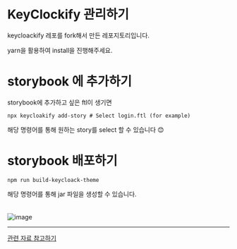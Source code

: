 

# KeyClockify 관리하기 

keycloackify 레포를 fork해서 만든 레포지토리입니다.

yarn을 활용하여 install을 진행해주세요.

# storybook 에 추가하기 

storybook에 추가하고 싶은 ftl이 생기면 

```
npx keycloakify add-story # Select login.ftl (for example)
```

해당 명령어를 통해 원하는 story를 select 할 수 있습니다 😊


# storybook 배포하기

```
npm run build-keycloack-theme
```

해당 명령어를 통해 jar 파일을 생성할 수 있습니다.  
<br/>
<br/>
![image](https://github.com/user-attachments/assets/3ae3e74b-1e72-46eb-82dd-ea7c2e1c6a20)




---

[관련 자료 참고하기](https://docs.keycloakify.dev/)


